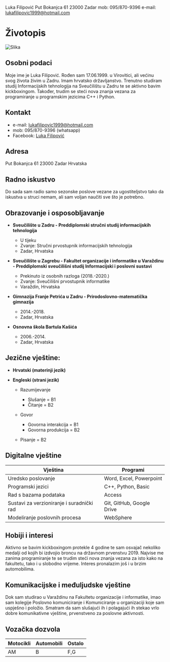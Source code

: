 Luka Filipović
Put Bokanjca 61
23000 Zadar
mob: 095/870-9396
e-mail: lukafilipovic1999@hotmail.com


# Životopis

![Slika](https://i.ibb.co/XzRBBm3/slika.png)

## Osobni podaci

Moje ime je Luka Filipović. Rođen sam 17.06.1999. u Virovitici, ali većinu svog života živim u Zadru. Imam hrvatsko državljanstvo. Trenutno studiram studij Informacijskih tehnologija na Sveučilištu u Zadru te se aktivno bavim kickboxingom. Također, trudim se steći nova znanja vezana za programiranje u programskim jezicima C++ i Python.

## Kontakt 

 - e-mail: lukafilipovic1999@hotmail.com
 - mob: 095/870-9396 (whatsapp)
 - Facebook: [Luka Filipović](https://www.facebook.com/luka.filipovic.37)

## Adresa

Put Bokanjca 61
23000 Zadar
Hrvatska

## Radno iskustvo

Do sada sam radio samo sezonske poslove vezane za ugostiteljstvo tako da iskustva u struci nemam, ali sam voljan naučiti sve što je potrebno.

## Obrazovanje i osposobljavanje

 - **Sveučilište u Zadru - Preddiplomski stručni studij informacijskih tehnologija**
    
    - U tijeku
    - Zvanje: Stručni prvostupnik informacijskih tehnologija
    - Zadar, Hrvatska

- **Sveučilište u Zagrebu - Fakultet organizacije i informatike u Varaždinu - Preddiplomski sveučilišni studij  Informacijski i poslovni sustavi**
    
    - Prekinuto iz osobnih razloga (2018.-2020.)
    - Zvanje: Sveučilišni prvostupnik informatike
    - Varaždin, Hrvatska

- **Gimnazija Franje Petrića u Zadru - Prirodoslovno-matematička gimnazija**

    - 2014.-2018.
    - Zadar, Hrvatska

- **Osnovna škola Bartula Kašića**

    - 2006.-2014.
    - Zadar, Hrvatska
    

## Jezične vještine:

- **Hrvatski (materinji jezik)**
- **Engleski (strani jezik)**
    
    - Razumijevanje

        - Slušanje = B1
        - Čitanje = B2

    - Govor 

        - Govorna interakcija = B1
        - Govorna produkcija = B2

    - Pisanje = B2


## Digitalne vještine

Vještina | Programi
---------|-------------
Uredsko poslovanje|Word, Excel, Powerpoint
Programski jezici|C++, Python, Basic
Rad s bazama podataka|Access
Sustavi za verzioniranje i suradnički rad|Git, GitHub, Google Drive
Modeliranje poslovnih procesa|WebSphere

## Hobiji i interesi

Aktivno se bavim kickboxingom protekle 4 godine te sam osvajač nekoliko medalji od kojih bi izdvojio broncu na državnom prvenstvu 2019.
Najvise me zanima programiranje te se trudim steći nova znanja vezana za isto kako na fakultetu, tako i u slobodno vrijeme.
Interes pronalazim još i u brzim automobilima.

## Komunikacijske i međuljudske vještine

Dok sam studirao u Varaždinu na Fakultetu organizacije i informatike, imao sam kolegije Poslovno komuniciranje i Komuniciranje u organizaciji koje sam uspješno i položio. Smatram da sam slušajući ih i polagajući ih stekao vrlo dobre komunikativne vještine, prvenstveno za poslovne aktivnosti.

## Vozačka dozvola

Motocikli|Automobili|Ostalo
---------|----------|------
AM|B|F,G




